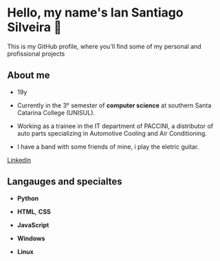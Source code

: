 # Hello, my name's Ian Santiago Silveira 🤟

This is my GitHub profile, where you'll find some of my personal and profissional projects

## About me

- 19y

- Currently in the 3° semester of **computer science** at southern Santa Catarina College (UNISUL).

- Working as a trainee in the IT department of PACCINI, a distributor of auto parts specializing in Automotive Cooling and Air Conditioning.

- I have a band with some friends of mine, i  play the eletric guitar.

[Linkedin](https://www.linkedin.com/in/ian-santiago-silveira-9a27b12b7/)

## Langauges and specialtes

- **Python** 

- **HTML**, **CSS**

- **JavaScript**

- **Windows**

- **Linux**

